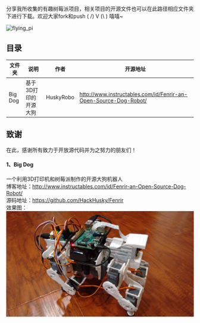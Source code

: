 分享我所收集的有趣树莓派项目，相关项目的开源文件也可以在此路径相应文件夹下进行下载。欢迎大家fork和push ( /) V (\ ) 嘻嘻~

![flying_pi](http://blog.mindcont.com/images/flying_pi.png)

## 目录
文件夹 | 说明 | 作者 | 开源地址 |
----|----|----|-----|
Big Dog | 基于3D打印的开源大狗 | HuskyRobo| http://www.instructables.com/id/Fenrir-an-Open-Source-Dog-Robot/

## 致谢
在此，感谢所有致力于开放源代码并为之努力的朋友们！

#### 1、Big Dog  
一个利用3D打印机和树莓派制作的开源大狗机器人  
博客地址：http://www.instructables.com/id/Fenrir-an-Open-Source-Dog-Robot/  
源码地址：https://github.com/HackHusky/Fenrir  
效果图： ![dog robot](https://github.com/mindcont/Open-Source/blob/master/RaspberryPI/dog%20robot/dog%20robot.jpg)